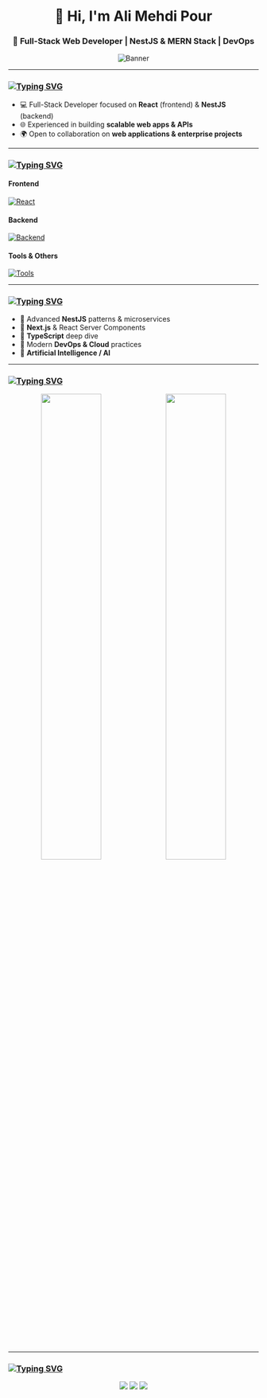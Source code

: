 <h1 align="center">👋 Hi, I'm Ali Mehdi Pour</h1>
<h3 align="center">🚀 Full-Stack Web Developer | NestJS & MERN Stack | DevOps </h3>

<p align="center">
  <img src="https://capsule-render.vercel.app/api?type=waving&color=gradient&height=200&section=header&text=Hello%20And%20Welcome%20To%20My%20Github%20Page&fontSize=30&fontColor=fff" alt="Banner"/>
</p>

---

### [![Typing SVG](https://readme-typing-svg.demolab.com?font=Fira+Code&weight=600&size=16&duration=8000&pause=1000&width=435&lines=About+Me%3A)](https://github.com/ali-mehdi-pour/)
- 💻 Full-Stack Developer focused on **React** (frontend) & **NestJS** (backend)  
- 🌐 Experienced in building **scalable web apps & APIs**  
- 🌍 Open to collaboration on **web applications & enterprise projects**  

---

### [![Typing SVG](https://readme-typing-svg.demolab.com?font=Fira+Code&weight=600&size=16&duration=8000&pause=1000&width=435&lines=Teach+Stack%3A)](https://github.com/ali-mehdi-pour/)

#### Frontend  
[![React](https://skillicons.dev/icons?i=html,css,js,ts,jquery,sass,react,redux,tailwind,bootstrap&theme=dark)](https://github.com/Ali-mehdi-poor)  

#### Backend  
[![Backend](https://skillicons.dev/icons?i=nestjs,nodejs,express,php,mysql,postgres,sqlite,mongodb,wordpress&theme=dark)](https://github.com/Ali-mehdi-poor)  

#### Tools & Others  
[![Tools](https://skillicons.dev/icons?i=py,git,linux,docker,nginx,postman,vscode,vite&theme=dark)](https://github.com/Ali-mehdi-poor)  

---

### [![Typing SVG](https://readme-typing-svg.demolab.com?font=Fira+Code&weight=600&size=16&duration=8000&pause=1000&width=435&lines=Currently+Learning%3A)](https://github.com/ali-mehdi-pour/)
- 🔹 Advanced **NestJS** patterns & microservices  
- 🔹 **Next.js** & React Server Components  
- 🔹 **TypeScript** deep dive  
- 🔹 Modern **DevOps & Cloud** practices  
- 🔹 **Artificial Intelligence / AI**

---

### [![Typing SVG](https://readme-typing-svg.demolab.com?font=Fira+Code&weight=600&size=16&duration=8000&pause=1000&width=435&lines=GitHub+Stats%3A)](https://github.com/ali-mehdi-pour/)
<p align="center">
  <img src="https://github-readme-stats.vercel.app/api?username=ali-mehdi-pour&show_icons=true&theme=tokyonight&hide_title=true&hide_border=true" width="49%" />
  <img src="https://github-readme-streak-stats.herokuapp.com/?user=ali-mehdi-pour&theme=tokyonight&hide_border=true" width="49%" />
</p>

---

### [![Typing SVG](https://readme-typing-svg.demolab.com?font=Fira+Code&weight=600&size=16&duration=8000&pause=1000&width=435&lines=Connect+with+Me%3A)](https://github.com/ali-mehdi-pour/)
<p align="center">
  <a href="https://github.com/Ali-mehdi-poor"><img src="https://img.shields.io/badge/GitHub-000000?style=for-the-badge&logo=github&logoColor=white"/></a>
  <a href="mailto:ali113820619@gmail.com"><img src="https://img.shields.io/badge/Email-D14836?style=for-the-badge&logo=gmail&logoColor=white"/></a>
  <a href="https://t.me/GoodVirous"><img src="https://img.shields.io/badge/Telegram-0088cc?style=for-the-badge&logo=telegram&logoColor=white"/></a>
</p>

